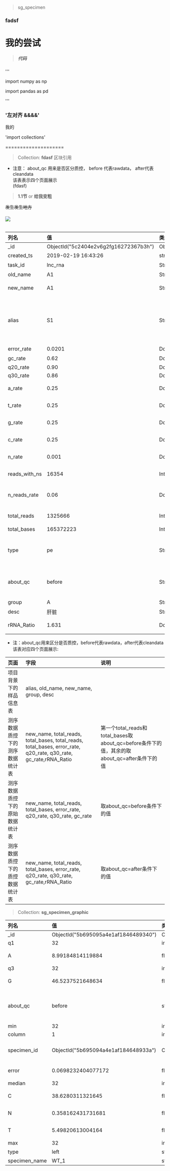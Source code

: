 
> sg_specimen
### fadsf
# 我的尝试
> ##### **代码**
'''

import numpy as np

import pandas as pd

'''
### '左对齐 &&&&'
我的[](https://www.jianshu.com/p/3115d2260ec2)


'import collections'

====================
>Collection: **fdasf**  区块引用
*  注意： about_qc 用来是否区分质控， before 代表rawdata， after代表cleandata <br>
   该表表示四个页面展示<br>
   (fdasf)

>__1.1节__  or **给我变粗**

~~发生发生地方~~

###### ![](D:\wiki\lnc_rna.wiki\qc\biaoda.jpg)



| 列名 | 值 | 类型 | 描述 |
| :--- | :--- | :--- | :---|
|_id|ObjectId("5c2404e2v6g2fg16272367b3h")|ObjectId|None|
|created_ts|2019-02-19 16:43:26|string|创建时间|
|task_id|lnc_rna|String|任务id|
|old_name|A1|String|原始名称|
|new_name|A1|String|更改后名称|
|alias|S1|String|别名，用于传递原始名称和更改后名称的唯一标志|
|error_rate|0.0201 |Double |错误率 |
|gc_rate|0.62 |Double | GC含量|
|q20_rate|0.90 |Double |Q20 | 
|q30_rate|0.86 |Double |Q30 |
|a_rate|0.25 |Double |碱基A含量 | 
|t_rate|0.25 |Double | 碱基T含量|
|g_rate|0.25 |Double | 碱基G含量| 
|c_rate| 0.25| Double| 碱基C含量|
|n_rate| 0.001| Double| 碱基N含量|
|reads_with_ns|16354 |Int32 | 含有N的reads数|
|n_reads_rate|0.06 |Double |含有N的reads百分比|
|total_reads|1325666|Int32|reads总数|
|total_bases|165372223 |Int64 | 碱基总数|
|type|pe|String|测序类型，单端SE，双端PE|
|about_qc|before|String|原始数据before，质控数据after|
|group|A|String|组名|
|desc|肝脏|String|样品描述|
|rRNA_Ratio|1.631|Double|核糖体rna占比|

*  注：about_qc用来区分是否质控，before代表rawdata，after代表cleandata <br>
    该表对应四个页面展示:<br>

| 页面 | 字段 | 说明 |
| :--- | :--- | :---|
| 项目背景下的样品信息表 | alias, old_name, new_name, group, desc |  |
| 测序数据质控下的测序数据统计表| new_name, total_reads, total_bases, total_reads, total_bases, error_rate, q20_rate, q30_rate, gc_rate,rRNA_Ratio | 第一个total_reads和total_bases取about_qc=before条件下的值，其余的取about_qc=after条件下的值|
| 测序数据质控下的原始数据统计表| new_name, total_reads, total_bases, error_rate, q20_rate, q30_rate, gc_rate | 取about_qc=before条件下的值|
| 测序数据质控下的质控数据统计表| new_name, total_reads, total_bases, error_rate, q20_rate, q30_rate, gc_rate,rRNA_Ratio | 取about_qc=after条件下的值|


> Collection: **sg_specimen_graphic**

| 列名          |                                   值 | 类型     | 描述                                        |
| :---          |                                 :--- | :---     | :---                                        |
| _id           | ObjectId("5b695095a4e1af1846489340") | ObjectId | ?                                           |
| q1            |                                   32 | integer  |                               |
| A             |                     8.99184814119884 | float    | 碱基组成分布图                              |
| q3            |                                   32 | integer  |                           |
| G             |                     46.5237521648634 | float    | 碱基组成分布图                              |
| about_qc      |                               before | string   | before代表质控前的统计结果，after代表质控后 |
| min           |                                   32 | integer  |                             |
| column        |                                    1 | integer  | ?                                           |
| specimen_id   | ObjectId("5b695094a4e1af184648933a") | ObjectId | 与sg_specimen关联的字段                     |
| error         |                   0.0698232404077172 | float    | 碱基错误率分布图                            |
| median        |                                   32 | integer  |                             |
| C             |                     38.6280311321645 | float    | 碱基组成分布图                              |
| N             |                    0.358162431731681 | float    | 碱基组成分布图                              |
| T             |                     5.49820613004164 | float    | 碱基组成分布图                              |
| max           |                                   32 | integer  | |
| type          |                                 left | string   | 判断是哪端                                  |
| specimen_name |                                 WT_1 | string   | ?                                           |